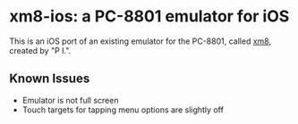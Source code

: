 # xm8-ios: a PC-8801 emulator for iOS

This is an iOS port of an existing emulator for the PC-8801, called [xm8](http://retropc.net/pi/), created by "P I.".

## Known Issues

- Emulator is not full screen
- Touch targets for tapping menu options are slightly off
